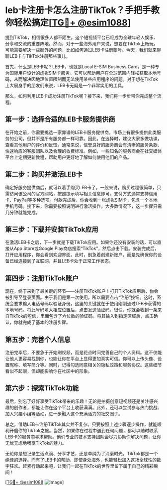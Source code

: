 # leb卡注册卡怎么注册TikTok？手把手教你轻松搞定[[TG💪+ @esim1088](https://t.me/s/esim1088)]

提到TikTok，相信很多人都不陌生。这个短视频平台已经成为全球年轻人娱乐、分享和交流的重要阵地。然而，对于一些海外用户来说，想要在TikTok上畅玩，可能需要解决一些额外的问题，比如如何通过LEB卡注册账号。今天，我们就来聊聊LEB卡与TikTok注册那些事儿。

首先，什么是LEB卡呢？LEB卡，也就是Local E-SIM Business Card，是一种专为国际用户设计的虚拟SIM卡服务。它可以帮助用户在全球范围内轻松获取本地号码，从而解决因地理位置限制而无法使用某些应用程序的问题。对于想在TikTok上大展身手的朋友们来说，LEB卡无疑是一个非常实用的工具。

那么，如何利用LEB卡成功注册TikTok呢？接下来，我们将一步步带你完成整个流程。

## 第一步：选择合适的LEB卡服务提供商

在开始之前，你需要挑选一家靠谱的LEB卡服务提供商。市场上有很多提供此类服务的公司，但并不是所有服务都一样可靠。因此，在选择时，建议大家多做功课，查看其他用户的评价和反馈。通常来说，信誉良好的服务商会有清晰的服务条款、快速响应的客服团队以及合理的收费标准。例如，一些知名的服务商会在社交媒体平台上定期更新教程，帮助用户更好地了解如何使用他们的产品。

## 第二步：购买并激活LEB卡

确定好服务提供商后，就可以着手购买LEB卡了。一般来说，购买过程很简单，只需访问该公司的官方网站，按照提示填写相关信息即可。支付方式通常支持信用卡、PayPal等多种选项。付款完成后，你会收到一张虚拟SIM卡，包含一个本地手机号码。接下来，你需要按照说明进行激活操作。大多数情况下，这一步骤只需几分钟就能完成。

## 第三步：下载并安装TikTok应用

在激活LEB卡之后，下一步就是下载TikTok应用。如果你还没有安装的话，可以直接从App Store或Google Play商店搜索“TikTok”，然后点击下载。安装完成后，打开应用程序，你会看到欢迎界面。此时，别急着创建新账户，而是先确保你的设备已经连接到了互联网，并且LEB卡处于正常工作状态。

## 第四步：注册TikTok账户

现在，终于来到了最关键的环节——注册TikTok账户！打开TikTok应用后，你会被引导至登录页面。由于我们是第一次使用，所以需要点击“注册”按钮。这时，系统会要求输入电话号码以验证身份。这里的关键就在于使用刚刚通过LEB卡获得的本地号码。将此号码填入相应位置后，点击发送验证码。很快，你就会收到一条来自TikTok的短信，里面包含了六位数的验证码。将其输入到指定区域后，点击确认，你就完成了基本的注册步骤。

## 第五步：完善个人信息

注册完毕后，不要急于开始刷视频，而是花点时间完善自己的个人资料。这不仅能让他人更容易找到你，也能让你在平台上显得更加真实可信。你可以上传头像、设置昵称、填写简介等。同时，记得勾选同意相关的隐私政策和服务协议。这些细节看似不起眼，但却能影响你在社区中的形象。

## 第六步：探索TikTok功能

最后，别忘了好好享受TikTok带来的乐趣！无论是拍摄创意短视频还是关注感兴趣的创作者，都能让你在这个平台上收获满满。此外，还可以尝试参与热门挑战、加入兴趣小组等活动，进一步融入这个充满活力的社交圈子。

总之，借助LEB卡注册TikTok其实并不复杂。只要按照上述步骤逐步操作，就能顺利开启你的TikTok之旅。当然，如果你在过程中遇到任何问题，都可以随时联系LEB卡的服务商寻求帮助。他们专业的技术支持团队会尽力协助你解决问题，让你无忧无虑地畅享TikTok的魅力。

无论你是想记录生活点滴、分享才艺，还是单纯为了消磨时光，TikTok都是一个绝佳的选择。而有了LEB卡的帮助，即使身处海外，也能轻松加入这场全球性的数字狂欢。赶紧行动起来吧，让我们一起在TikTok的世界里留下属于自己的精彩瞬间！

[[TG💪+ @esim1088](https://t.me/s/esim1088) ![Image](https://i.postimg.cc/4NQfJmqS/Snipaste-2025-05-13-00-14-12.png)]